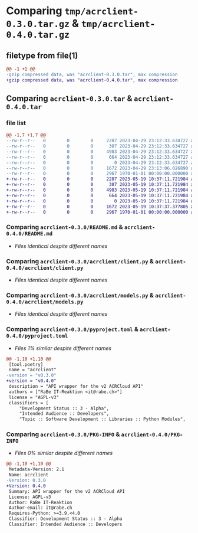 # Comparing `tmp/acrclient-0.3.0.tar.gz` & `tmp/acrclient-0.4.0.tar.gz`

## filetype from file(1)

```diff
@@ -1 +1 @@
-gzip compressed data, was "acrclient-0.3.0.tar", max compression
+gzip compressed data, was "acrclient-0.4.0.tar", max compression
```

## Comparing `acrclient-0.3.0.tar` & `acrclient-0.4.0.tar`

### file list

```diff
@@ -1,7 +1,7 @@
--rw-r--r--   0        0        0     2287 2023-04-29 23:12:33.634727 acrclient-0.3.0/README.md
--rw-r--r--   0        0        0      307 2023-04-29 23:12:33.634727 acrclient-0.3.0/acrclient/__init__.py
--rw-r--r--   0        0        0     4983 2023-04-29 23:12:33.634727 acrclient-0.3.0/acrclient/client.py
--rw-r--r--   0        0        0      664 2023-04-29 23:12:33.634727 acrclient-0.3.0/acrclient/models.py
--rw-r--r--   0        0        0        0 2023-04-29 23:12:33.634727 acrclient-0.3.0/acrclient/py.typed
--rw-r--r--   0        0        0     1672 2023-04-29 23:13:06.026890 acrclient-0.3.0/pyproject.toml
--rw-r--r--   0        0        0     2967 1970-01-01 00:00:00.000000 acrclient-0.3.0/PKG-INFO
+-rw-r--r--   0        0        0     2287 2023-05-19 10:37:11.721984 acrclient-0.4.0/README.md
+-rw-r--r--   0        0        0      307 2023-05-19 10:37:11.721984 acrclient-0.4.0/acrclient/__init__.py
+-rw-r--r--   0        0        0     4983 2023-05-19 10:37:11.721984 acrclient-0.4.0/acrclient/client.py
+-rw-r--r--   0        0        0      664 2023-05-19 10:37:11.721984 acrclient-0.4.0/acrclient/models.py
+-rw-r--r--   0        0        0        0 2023-05-19 10:37:11.721984 acrclient-0.4.0/acrclient/py.typed
+-rw-r--r--   0        0        0     1672 2023-05-19 10:37:37.377805 acrclient-0.4.0/pyproject.toml
+-rw-r--r--   0        0        0     2967 1970-01-01 00:00:00.000000 acrclient-0.4.0/PKG-INFO
```

### Comparing `acrclient-0.3.0/README.md` & `acrclient-0.4.0/README.md`

 * *Files identical despite different names*

### Comparing `acrclient-0.3.0/acrclient/client.py` & `acrclient-0.4.0/acrclient/client.py`

 * *Files identical despite different names*

### Comparing `acrclient-0.3.0/acrclient/models.py` & `acrclient-0.4.0/acrclient/models.py`

 * *Files identical despite different names*

### Comparing `acrclient-0.3.0/pyproject.toml` & `acrclient-0.4.0/pyproject.toml`

 * *Files 1% similar despite different names*

```diff
@@ -1,10 +1,10 @@
 [tool.poetry]
 name = "acrclient"
-version = "v0.3.0"
+version = "v0.4.0"
 description = "API wrapper for the v2 ACRCloud API"
 authors = ["RaBe IT-Reaktion <it@rabe.ch>"]
 license = "AGPL-v3"
 classifiers = [
     "Development Status :: 3 - Alpha",
     "Intended Audience :: Developers",
     "Topic :: Software Development :: Libraries :: Python Modules",
```

### Comparing `acrclient-0.3.0/PKG-INFO` & `acrclient-0.4.0/PKG-INFO`

 * *Files 0% similar despite different names*

```diff
@@ -1,10 +1,10 @@
 Metadata-Version: 2.1
 Name: acrclient
-Version: 0.3.0
+Version: 0.4.0
 Summary: API wrapper for the v2 ACRCloud API
 License: AGPL-v3
 Author: RaBe IT-Reaktion
 Author-email: it@rabe.ch
 Requires-Python: >=3.9,<4.0
 Classifier: Development Status :: 3 - Alpha
 Classifier: Intended Audience :: Developers
```


